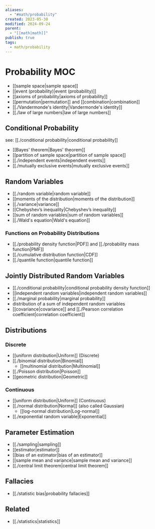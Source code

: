 ```yaml
---
aliases:
  - "#math/probability"
created: 2023-05-30
modified: 2024-09-24
parent:
  - "[[math|math]]"
publish: true
tags:
  - math/probability
---
```

# Probability MOC
- [[sample space|sample space]]
- [[event (probability)|event (probability)]]
- [[axioms of probability|axioms of probability]]
- [[permutation|permutation]] and [[combination|combination]]
- [[./Vandermonde's identity|Vandermonde's identity]]
- [[./law of large numbers|law of large numbers]]

## Conditional Probability
see: [[./conditional probability|conditional probability]]
- [[Bayes' theorem|Bayes' theorem]]
- [[partition of sample space|partition of sample space]]
- [[./independent events|independent events]]
- [[./mutually exclusive events|mutually exclusive events]]

## Random Variables
- [[./random variable|random variable]]
- [[moments of the distribution|moments of the distribution]]
- [[./variance|variance]]
- [[Chebyshev’s inequality|Chebyshev’s inequality]]
- [[sum of random variables|sum of random variables]]
- [[./Wald's equation|Wald's equation]]

### Functions on Probability Distributions
- [[./probability density function|PDF]] and [[./probability mass function|PMF]]
- [[./cumulative distribution function|CDF]]
- [[./quantile function|quantile function]]

## Jointly Distributed Random Variables
- [[./conditional probability|conditional probability density function]]
- [[independent random variables|independent random variables]]
- [[./marginal probability|marginal probability]]
- distribution of a sum of independent random variables
- [[covariance|covariance]] and [[./Pearson correlation coefficient|correlation coefficient]]

## Distributions
### Discrete
- [[uniform distribution|Uniform]] (Discrete)
- [[./binomial distribution|Binomial]]
  - [[multinomial distribution|Multinomial]]
- [[./Poisson distribution|Poisson]]
- [[geometric distribution|Geometric]]
### Continuous
- [[uniform distribution|Uniform]] (Continuous)
- [[./normal distribution|Normal]] (also called Gaussian)
  - [[log-normal distribution|Log-normal]]
- [[./exponential random variable|Exponential]]

## Parameter Estimation
- [[./sampling|sampling]]
- [[estimator|estimator]]
- [[bias of an estimator|bias of an estimator]]
- [[sample mean and variance|sample mean and variance]]
- [[./central limit theorem|central limit theorem]]

## Fallacies
- [[./statistic bias|probability fallacies]]

## Related
- [[./statistics|statistics]]